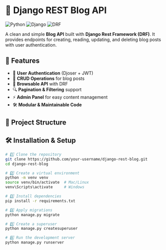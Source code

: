 # 📝 Django REST Blog API

![Python](https://img.shields.io/badge/Python-3.x-blue?logo=python)
![Django](https://img.shields.io/badge/Django-4.x-green?logo=django)
![DRF](https://img.shields.io/badge/DRF-3.x-red?logo=django)

A clean and simple **Blog API** built with **Django Rest Framework (DRF)**. It provides endpoints for creating, reading, updating, and deleting blog posts with user authentication.

## 🚀 Features
- 🔐 **User Authentication** (Djoser + JWT)
- 📝 **CRUD Operations** for blog posts
- 📄 **Browsable API** with DRF
- 🔍 **Pagination & Filtering** support
- ⚡ **Admin Panel** for easy content management
- 🛠 **Modular & Maintainable Code**


## 📂 Project Structure


## 🛠 Installation & Setup
```bash
# 1️⃣ Clone the repository
git clone https://github.com/your-username/django-rest-blog.git
cd django-rest-blog

# 2️⃣ Create a virtual environment
python -m venv venv
source venv/bin/activate  # Mac/Linux
venv\Scripts\activate     # Windows

# 3️⃣ Install dependencies
pip install -r requirements.txt

# 4️⃣ Apply migrations
python manage.py migrate

# 5️⃣ Create a superuser
python manage.py createsuperuser

# 6️⃣ Run the development server
python manage.py runserver
